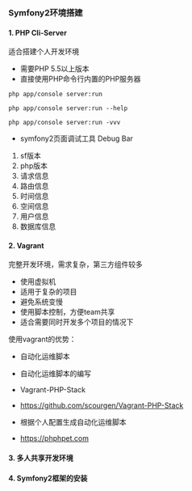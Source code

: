 ### Symfony2环境搭建

#### 1. PHP Cli-Server
适合搭建个人开发环境

- 需要PHP 5.5以上版本
- 直接使用PHP命令行内置的PHP服务器

```
php app/console server:run

php app/console server:run --help

php app/console server:run -vvv
```

- symfony2页面调试工具 Debug Bar
	
1. sf版本
2. php版本
3. 请求信息
4. 路由信息
5. 时间信息
6. 空间信息
7. 用户信息
8. 数据库信息


#### 2. Vagrant
完整开发环境，需求复杂，第三方组件较多

- 使用虚拟机
- 适用于复杂的项目
- 避免系统变慢
- 使用脚本控制，方便team共享
- 适合需要同时开发多个项目的情况下

使用vagrant的优势：

- 自动化运维脚本
- 自动化运维脚本的编写

- Vagrant-PHP-Stack
- https://github.com/scourgen/Vagrant-PHP-Stack

- 根据个人配置生成自动化运维脚本
- https://phphpet.com


#### 3. 多人共享开发环境

#### 4. Symfony2框架的安装
